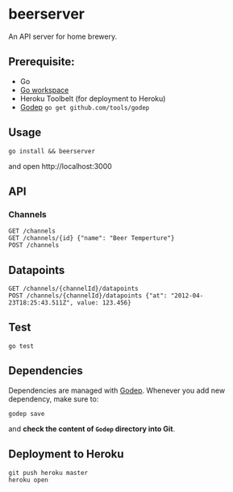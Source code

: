 # beerserver

An API server for home brewery.

## Prerequisite:

- Go
- [Go workspace](https://golang.org/doc/code.html)
- Heroku Toolbelt (for deployment to Heroku)
- [Godep](https://github.com/tools/godep) `go get github.com/tools/godep`

## Usage

```
go install && beerserver
```

and open http://localhost:3000

## API

### Channels

```
GET /channels
GET /channels/{id} {"name": "Beer Temperture"}
POST /channels
```

## Datapoints

```
GET /channels/{channelId}/datapoints
POST /channels/{channelId}/datapoints {"at": "2012-04-23T18:25:43.511Z", value: 123.456}
```

## Test

```
go test
```

## Dependencies

Dependencies are managed with [Godep](https://github.com/tools/godep). Whenever you add new dependency, make sure to:

```
godep save
```

and **check the content of `Godep` directory into Git**.

## Deployment to Heroku

```
git push heroku master
heroku open
```
